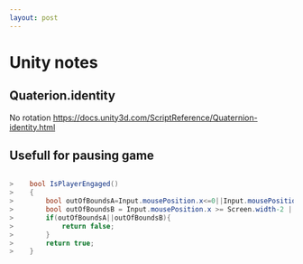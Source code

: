 ```yaml
---
layout: post
---
```


# Unity notes
## Quaterion.identity
No rotation
https://docs.unity3d.com/ScriptReference/Quaternion-identity.html


## Usefull for pausing game
```C# Unity

>    bool IsPlayerEngaged()
>    {
>        bool outOfBoundsA=Input.mousePosition.x<=0||Input.mousePosition.y<=0;
>        bool outOfBoundsB = Input.mousePosition.x >= Screen.width-2 || Input.mousePosition.y >= Screen.height-2;
>        if(outOfBoundsA||outOfBoundsB){
>            return false;
>        }
>        return true;
>    }

```